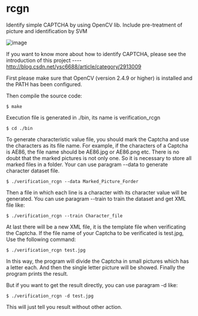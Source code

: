 # rcgn
 Identify simple CAPTCHA by using OpenCV lib. Include pre-treatment of picture and identification by SVM
 
 ![image](https://raw.githubusercontent.com/ysc6688/rcgn/master/result.jpg)
 
 If you want to know more about how to identify CAPTCHA, please see the introduction of this project ----   http://blog.csdn.net/ysc6688/article/category/2913009

First please make sure that OpenCV (version 2.4.9 or higher) is installed and the PATH has been configured.

Then compile the source code:

    $ make

Execution file is generated in ./bin, its name is verification_rcgn

    $ cd ./bin

To generate characteristic value file, you should mark the Captcha and use the characters as its file name. For example, if the characters of a Captcha is AE86, the file name should be AE86.jpg or AE86.png etc. There is no doubt that the marked pictures is not only one. So it is necessary to store all marked files in a folder.
Your can use paragram --data to generate character dataset file.

    $ ./verification_rcgn --data Marked_Picture_Forder

Then a file in which each line is a character with its character value will be generated. You can use paragram --train to train the dataset and get XML file like:

    $ ./verification_rcgn --train Character_file

At last there will be a new XML file, it is the template file when verificating the Captcha. If the file name of your Captcha to be verificated is test.jpg, Use the following command:

    $ ./verification_rcgn test.jpg

In this way, the program will divide the Captcha in small pictures which has a letter each. And then the single letter picture will be showed. Finally the program prints the result.

But if you want to get the result directly, you can use paragram -d like:

    $ ./verification_rcgn -d test.jpg

This will just tell you result without other action.
